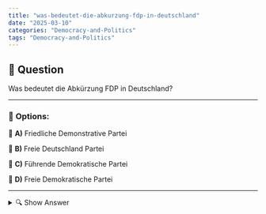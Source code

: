```yaml
---
title: "was-bedeutet-die-abkurzung-fdp-in-deutschland"
date: "2025-03-10"
categories: "Democracy-and-Politics"
tags: "Democracy-and-Politics"
---
```


## 📌 **Question**

Was bedeutet die Abkürzung FDP in Deutschland?



---

### 📝 **Options:**

🔘 **A)** Friedliche Demonstrative Partei

🔘 **B)** Freie Deutschland Partei

🔘 **C)** Führende Demokratische Partei

🔘 **D)** Freie Demokratische Partei

---

<details>
  <summary>🔍 Show Answer</summary>

  <p>
💡  <b>Correct Answer:</b>  d
  </p>
  <p>
    📖<b>Explanation:</b>
    Die FDP, die Freie Demokratische Partei, ist eine liberale politische Partei in Deutschland. Sie setzt sich für individuelle Freiheit, freie Marktwirtschaft, Bürgerrechte und eine schlanke Regierung ein. Gegründet nach dem Zweiten Weltkrieg, spielt die FDP oft eine Schlüsselrolle in Koalitionsregierungen. Ihre politische Ausrichtung unterscheidet sie von anderen Parteien wie der CDU oder der SPD. Verständnis der Abkürzung FDP ist wichtig, um die politische Landschaft Deutschlands und die verschiedenen politischen Positionen besser zu verstehen.
  </p>
</details>
